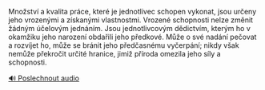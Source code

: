 
Množství a kvalita práce, které je jednotlivec schopen vykonat, jsou určeny jeho vrozenými a získanými vlastnostmi. Vrozené schopnosti nelze změnit žádným účelovým jednáním. Jsou jednotlivcovým dědictvím, kterým ho v okamžiku jeho narození obdařili jeho předkové. Může o své nadání pečovat a rozvíjet ho, může se bránit jeho předčasnému vyčerpání; nikdy však nemůže překročit určité hranice, jimiž příroda omezila jeho síly a schopnosti.

[🔊 Poslechnout audio](/data/7-paragraphs/audio/chapter_113/para_004-Mnostv-a-kvalita-prce-kter-je-jednotlivec-sch.mp3)
